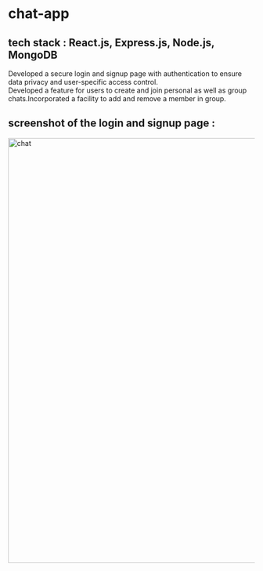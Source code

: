 # chat-app
## tech stack : React.js, Express.js, Node.js, MongoDB 
 Developed a secure login and signup page with authentication to ensure data privacy and user-specific access control.<br>
 Developed a feature for users to create and join personal as well as group chats.Incorporated a facility to
add and remove a member in group.

## screenshot of the login and signup page :
<img width="867" alt="chat" src="https://github.com/ajt11101/chatapp/assets/124139353/51a3d929-5348-4ea9-8075-0f4d69ceb321">


